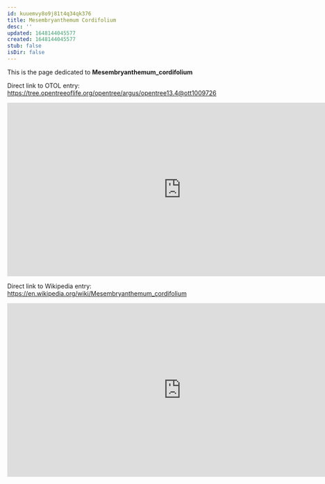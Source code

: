 ```yaml
---
id: kuuemvy8o9j81t4q34qk376
title: Mesembryanthemum Cordifolium
desc: ''
updated: 1648144045577
created: 1648144045577
stub: false
isDir: false
---
```

This is the page dedicated to **Mesembryanthemum_cordifolium**


Direct link to OTOL entry: https://tree.opentreeoflife.org/opentree/argus/opentree13.4@ott1009726



<html>
    <body>
    <iframe src="https://tree.opentreeoflife.org/opentree/argus/opentree13.4@ott1009726"
    width="800" height="400" frameborder="0" allowfullscreen> </iframe>
    </body>
</html>
    


Direct link to Wikipedia entry: https://en.wikipedia.org/wiki/Mesembryanthemum_cordifolium



<html>
    <body>
    <iframe src="https://en.wikipedia.org/wiki/Mesembryanthemum_cordifolium"
    width="800" height="400" frameborder="0" allowfullscreen> </iframe>
    </body>
</html>
    
